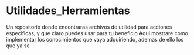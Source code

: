 # Utilidades_Herramientas
 Un repositorio donde encontraras archivos de utilidad para acciones especificas, y que claro puedes usar para tu beneficio
 Aqui mostrare como implementar los conocimientos que vaya adquiriendo, ademas de ello los que ya se
